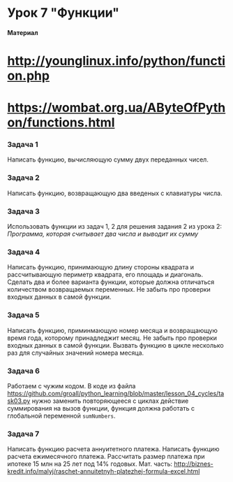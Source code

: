 # Урок 7 "Функции"

#### Материал

# http://younglinux.info/python/function.php

# https://wombat.org.ua/AByteOfPython/functions.html

### Задача 1
Написать функцию, вычисляющую сумму двух переданных чисел.

### Задача 2
Написать функцию, возвращающую два введеных с клавиатуры числа.

### Задача 3
Использовать функции из задач 1, 2 для решения задания 2 из урока 2: *Программа, которая считывает два числа и выводит их сумму*

### Задача 4
Написать функцию, принимающую длину стороны квадрата и рассчитывающую периметр квадрата, его площадь и диагональ.
Сделать два и более варианта функции, которые должна отличаться количеством возвращаемых переменных.
Не забыть про проверки входных данных в самой функции.

### Задача 5
Написать функцию, приминмающую номер месяца и возвращающую время года, которому принадледжит месяц. Не забыть про проверки входных данных в самой функции.
Вызвать функцию в цикле несколько раз для случайных значений номера месяца.

### Задача 6
Работаем с чужим кодом. В коде из файла https://github.com/groall/python_learning/blob/master/lesson_04_cycles/task03.py нужно заменить повторяющееся с циклах действие суммирования на вызов функции, функция должна работать с глобальной переменной `sumNumbers`.

### Задача 7
Написать функцию расчета аннуитетного платежа. Написать функцию расчета ежимесячного платежа. Рассчитать размер платежа при ипотеке 15 млн на 25 лет под 14% годовых. 
Мат. часть: http://biznes-kredit.info/malyj/raschet-annuitetnyh-platezhej-formula-excel.html